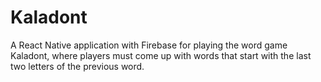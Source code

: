 # Kaladont
A React Native application with Firebase for playing the word game Kaladont, where players must come up with words that start with the last two letters of the previous word.
